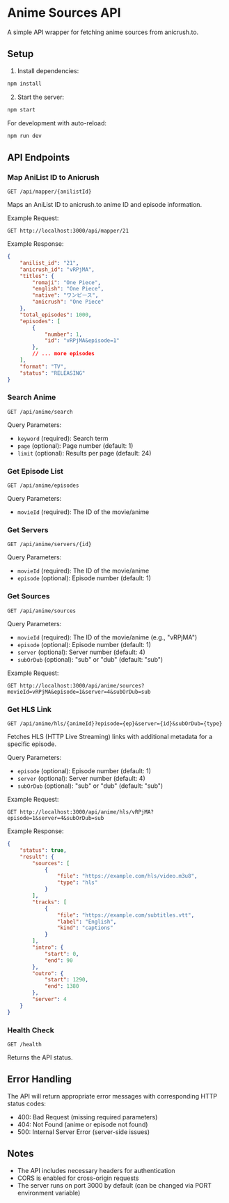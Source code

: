 # Anime Sources API

A simple API wrapper for fetching anime sources from anicrush.to.

## Setup

1. Install dependencies:
```bash
npm install
```

2. Start the server:
```bash
npm start
```

For development with auto-reload:
```bash
npm run dev
```

## API Endpoints

### Map AniList ID to Anicrush

```
GET /api/mapper/{anilistId}
```

Maps an AniList ID to anicrush.to anime ID and episode information.

Example Request:
```
GET http://localhost:3000/api/mapper/21
```

Example Response:
```json
{
    "anilist_id": "21",
    "anicrush_id": "vRPjMA",
    "titles": {
        "romaji": "One Piece",
        "english": "One Piece",
        "native": "ワンピース",
        "anicrush": "One Piece"
    },
    "total_episodes": 1000,
    "episodes": [
        {
            "number": 1,
            "id": "vRPjMA&episode=1"
        },
        // ... more episodes
    ],
    "format": "TV",
    "status": "RELEASING"
}
```

### Search Anime

```
GET /api/anime/search
```

Query Parameters:
- `keyword` (required): Search term
- `page` (optional): Page number (default: 1)
- `limit` (optional): Results per page (default: 24)

### Get Episode List

```
GET /api/anime/episodes
```

Query Parameters:
- `movieId` (required): The ID of the movie/anime

### Get Servers

```
GET /api/anime/servers/{id}
```

Query Parameters:
- `movieId` (required): The ID of the movie/anime
- `episode` (optional): Episode number (default: 1)

### Get Sources

```
GET /api/anime/sources
```

Query Parameters:
- `movieId` (required): The ID of the movie/anime (e.g., "vRPjMA")
- `episode` (optional): Episode number (default: 1)
- `server` (optional): Server number (default: 4)
- `subOrDub` (optional): "sub" or "dub" (default: "sub")

Example Request:
```
GET http://localhost:3000/api/anime/sources?movieId=vRPjMA&episode=1&server=4&subOrDub=sub
```

### Get HLS Link

```
GET /api/anime/hls/{animeId}?episode={ep}&server={id}&subOrDub={type}
```

Fetches HLS (HTTP Live Streaming) links with additional metadata for a specific episode.

Query Parameters:
- `episode` (optional): Episode number (default: 1)
- `server` (optional): Server number (default: 4)
- `subOrDub` (optional): "sub" or "dub" (default: "sub")

Example Request:
```
GET http://localhost:3000/api/anime/hls/vRPjMA?episode=1&server=4&subOrDub=sub
```

Example Response:
```json
{
    "status": true,
    "result": {
        "sources": [
            {
                "file": "https://example.com/hls/video.m3u8",
                "type": "hls"
            }
        ],
        "tracks": [
            {
                "file": "https://example.com/subtitles.vtt",
                "label": "English",
                "kind": "captions"
            }
        ],
        "intro": {
            "start": 0,
            "end": 90
        },
        "outro": {
            "start": 1290,
            "end": 1380
        },
        "server": 4
    }
}
```

### Health Check

```
GET /health
```

Returns the API status.

## Error Handling

The API will return appropriate error messages with corresponding HTTP status codes:
- 400: Bad Request (missing required parameters)
- 404: Not Found (anime or episode not found)
- 500: Internal Server Error (server-side issues)

## Notes

- The API includes necessary headers for authentication
- CORS is enabled for cross-origin requests
- The server runs on port 3000 by default (can be changed via PORT environment variable) 
